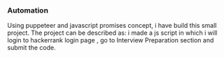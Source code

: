 ### Automation

Using puppeteer and javascript promises concept, i have build this small project.
The project can be described as:
     i made a js script in which i will login to hackerrank login page ,
     go to Interview Preparation section and submit the code.